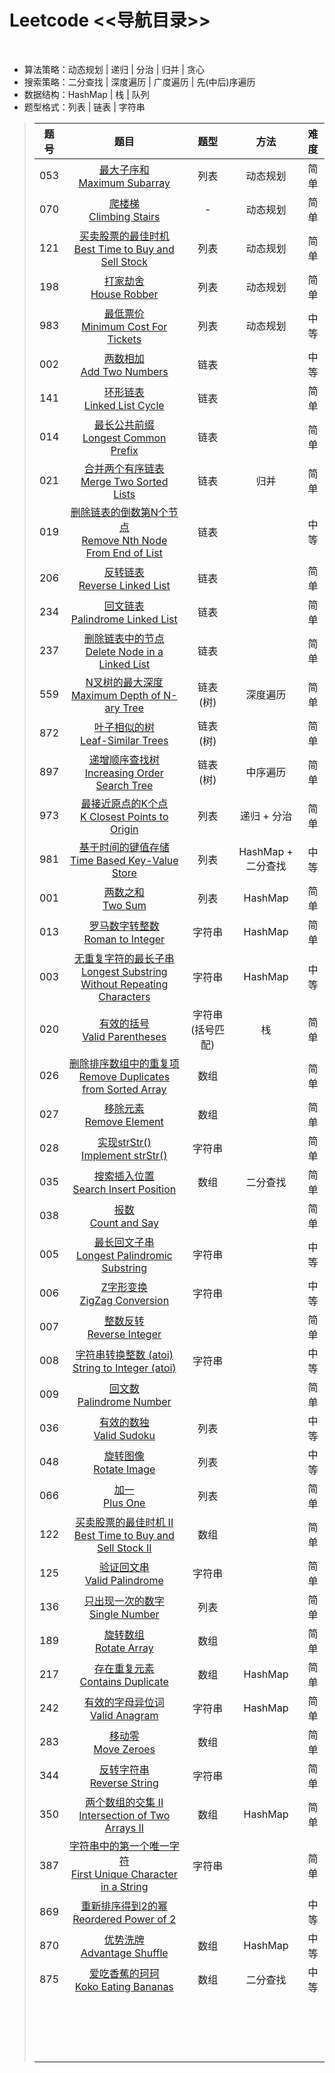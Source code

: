 # Leetcode <<导航目录>>
<br>

* 算法策略：动态规划 | 递归 | 分治 | 归并 | 贪心
* 搜索策略：二分查找 | 深度遍历 | 广度遍历 | 先(中后)序遍历 
* 数据结构：HashMap | 栈 | 队列
* 题型格式：列表 | 链表 | 字符串

>| 题号 | 题目 | 题型 | 方法 | 难度 |
>|:--:|:-----:|:---:|:---:|:---:|
>| 053 | [最大子序和 <br> Maximum Subarray](https://github.com/t-dawei/leetcode/blob/master/code/53.%20最大子序和.py) | 列表 | 动态规划 | 简单 |
>| 070 | [爬楼梯 <br> Climbing Stairs](https://github.com/t-dawei/leetcode/blob/master/code/70.%20爬楼梯.py) | - | 动态规划 | 简单 |
>| 121 | [买卖股票的最佳时机 <br> Best Time to Buy and Sell Stock](https://github.com/t-dawei/leetcode/blob/master/code/121.%20买卖股票的最佳时机.py) | 列表 | 动态规划 | 简单 |
>| 198 | [打家劫舍 <br> House Robber](https://github.com/t-dawei/leetcode/blob/master/code/198.%20打家劫舍.py) | 列表 | 动态规划 | 简单 |
>| 983 | [最低票价 <br> Minimum Cost For Tickets](https://github.com/t-dawei/leetcode/blob/master/code/983.%20最低票价.py) | 列表 | 动态规划 | 中等 |
>| 002 | [两数相加 <br> Add Two Numbers](https://github.com/t-dawei/leetcode/blob/master/code/2.%20两数相加.py) | 链表 |  | 中等 |
>| 141 | [环形链表 <br> Linked List Cycle](https://github.com/t-dawei/leetcode/blob/master/code/141.%20环形链表.py)  | 链表 |  | 简单 |
>| 014 | [最长公共前缀 <br> Longest Common Prefix](https://github.com/t-dawei/leetcode/blob/master/code/14.%20最长公共前缀.py)  | 链表 |  | 简单 |
>| 021 | [合并两个有序链表 <br> Merge Two Sorted Lists](https://github.com/t-dawei/leetcode/blob/master/code/20.%20合并两个有序链表.py)  | 链表 | 归并 | 简单 |
>| 019 | [删除链表的倒数第N个节点 <br> Remove Nth Node From End of List](https://github.com/t-dawei/leetcode/blob/master/code/19.%20删除链表的倒数第N个节点.py)  | 链表 |  | 中等 |
>| 206 | [反转链表 <br> Reverse Linked List](https://github.com/t-dawei/leetcode/blob/master/code/206,%20反转链表.py)  | 链表 |  | 简单 |
>| 234 | [回文链表 <br> Palindrome Linked List](https://github.com/t-dawei/leetcode/blob/master/code/234.%20回文链表.py)  | 链表 |  | 简单 |
>| 237 | [删除链表中的节点 <br> Delete Node in a Linked List](https://github.com/t-dawei/leetcode/blob/master/code/237.%20删除链表中的节点.py)  | 链表 |  | 简单 |
>| 559 | [N叉树的最大深度 <br> Maximum Depth of N-ary Tree](https://github.com/t-dawei/leetcode/blob/master/code/559.%20N叉树的最大深度.py)  | 链表(树) | 深度遍历 | 简单 |
>| 872 | [叶子相似的树 <br> Leaf-Similar Trees](https://github.com/t-dawei/leetcode/blob/master/code/872.%20叶子相似的树.py)  | 链表(树) |  | 简单 |
>| 897 | [递增顺序查找树 <br> Increasing Order Search Tree](https://github.com/t-dawei/leetcode/blob/master/code/897.%20递增顺序查找树.py)  | 链表(树) | 中序遍历 | 简单 |
>| 973 | [最接近原点的K个点 <br> K Closest Points to Origin](https://github.com/t-dawei/leetcode/blob/master/code/973.%20最接近原点的%20K%20个点.py) | 列表 | 递归 + 分治 | 简单 |
>| 981 | [基于时间的键值存储 <br> Time Based Key-Value Store](https://github.com/t-dawei/leetcode/blob/master/code/981.%20基于时间的键值存储.py) | 列表 | HashMap + 二分查找 | 中等 |
>| 001 | [两数之和 <br> Two Sum](https://github.com/t-dawei/leetcode/blob/master/code/1.%20两数之和.py) | 列表 | HashMap | 简单 |
>| 013 | [罗马数字转整数 <br> Roman to Integer](https://github.com/t-dawei/leetcode/blob/master/code/13.%20罗马数字转整数.py) | 字符串 | HashMap | 简单 |
>| 003 | [无重复字符的最长子串 <br> Longest Substring Without Repeating Characters](https://github.com/t-dawei/leetcode/blob/master/code/3.%20无重复字符的最长子串.py) | 字符串 | HashMap | 中等 |
>| 020 | [有效的括号 <br> Valid Parentheses](https://github.com/t-dawei/leetcode/blob/master/code/20.%20有效的括号.py)  | 字符串(括号匹配) | 栈 | 简单 |
>| 026 | [删除排序数组中的重复项 <br> Remove Duplicates from Sorted Array](https://github.com/t-dawei/leetcode/blob/master/code/26.%20删除排序数组中的重复项.py)  | 数组 |  | 简单 |
>| 027 | [移除元素 <br> Remove Element](https://github.com/t-dawei/leetcode/blob/master/code/27.%20移除元素.py) | 数组 |  | 简单 |
>| 028 | [实现strStr() <br> Implement strStr()](https://github.com/t-dawei/leetcode/blob/master/code/28.%20实现strStr().py) | 字符串 |  | 简单 |
>| 035 | [搜索插入位置 <br> Search Insert Position](https://github.com/t-dawei/leetcode/blob/master/code/35.%20搜索插入位置.py)  | 数组 | 二分查找 | 简单 |
>| 038 | [报数 <br> Count and Say](https://github.com/t-dawei/leetcode/blob/master/code/38.%20报数.py)  |  |  | 简单 |
>| 005 | [最长回文子串 <br> Longest Palindromic Substring](https://github.com/t-dawei/leetcode/blob/master/code/5.%20最长回文子串.py) | 字符串 |  | 中等 |
>| 006 | [Z字形变换 <br> ZigZag Conversion](https://github.com/t-dawei/leetcode/blob/master/code/6.Z%20字形变换.py)  | 字符串 |  | 中等 |
>| 007 | [整数反转 <br> Reverse Integer](https://github.com/t-dawei/leetcode/blob/master/code/7.%20整数反转.py)  |  |  | 简单 |
>| 008 | [字符串转换整数 (atoi) <br> String to Integer (atoi)](https://github.com/t-dawei/leetcode/blob/master/code/8.%20字符串转换整数.py)  | 字符串 |  | 中等 |
>| 009 | [回文数 <br> Palindrome Number](https://github.com/t-dawei/leetcode/blob/master/code/9.%20回文数.py)  |  |  | 简单 |
>| 036 | [有效的数独 <br> Valid Sudoku](https://github.com/t-dawei/leetcode/blob/master/code/36.%20有效的数独.py)  | 列表 |  | 中等 |
>| 048 | [旋转图像 <br> Rotate Image](https://github.com/t-dawei/leetcode/blob/master/code/48.%20旋转图像.py)  | 列表 |  | 中等 |
>| 066 | [加一 <br> Plus One](https://github.com/t-dawei/leetcode/blob/master/code/66.%20加一.py)  | 列表 |  | 简单 |
>| 122 | [买卖股票的最佳时机 II <br> Best Time to Buy and Sell Stock II](https://github.com/t-dawei/leetcode/blob/master/code/122.%20买卖股票的最佳时机%20II.py)  | 数组 |  | 简单 |
>| 125 | [验证回文串 <br> Valid Palindrome](https://github.com/t-dawei/leetcode/blob/master/code/125.%20验证回文串.py)  | 字符串 |  | 简单 |
>| 136 | [只出现一次的数字 <br> Single Number](https://github.com/t-dawei/leetcode/blob/master/code/136%20只出现一次的数字.py)  | 列表 |  | 简单 | 
>| 189 | [旋转数组 <br> Rotate Array](https://github.com/t-dawei/leetcode/blob/master/code/189.%20旋转数组.py)  | 数组 |  | 简单 |
>| 217 | [存在重复元素 <br> Contains Duplicate](https://github.com/t-dawei/leetcode/blob/master/code/217.%20存在重复元素.py)  | 数组 | HashMap | 简单 |
>| 242 | [有效的字母异位词 <br> Valid Anagram](https://github.com/t-dawei/leetcode/blob/master/code/242.%20有效的字母异位词.py)  | 字符串 | HashMap | 简单 |
>| 283 | [移动零 <br> Move Zeroes](https://github.com/t-dawei/leetcode/blob/master/code/283.%20移动零.py)  | 数组 |  | 简单 |
>| 344 | [反转字符串 <br> Reverse String](https://github.com/t-dawei/leetcode/blob/master/code/344.%20反转字符串.py)  | 字符串 |  | 简单 |
>| 350 | [两个数组的交集 II <br> Intersection of Two Arrays II](https://github.com/t-dawei/leetcode/blob/master/code/350.%20两个数组的交集.py)  | 数组 | HashMap | 简单 |
>| 387 | [字符串中的第一个唯一字符 <br> First Unique Character in a String](https://github.com/t-dawei/leetcode/blob/master/code/387.%20字符串中的第一个唯一字符.py)  | 字符串 |  | 简单 |
>| 869 | [重新排序得到2的幂 <br> Reordered Power of 2](https://github.com/t-dawei/leetcode/blob/master/code/869.%20重新排序得到%202%20的幂.py)  |  |  | 中等 |
>| 870 | [优势洗牌 <br> Advantage Shuffle](https://github.com/t-dawei/leetcode/blob/master/code/870.%20优势洗牌.py)  | 数组 | HashMap | 中等 |
>| 875 | [爱吃香蕉的珂珂 <br> Koko Eating Bananas](https://github.com/t-dawei/leetcode/blob/master/code/875.%20爱吃香蕉的珂珂.py)  | 数组 | 二分查找 | 中等 |
>|  | [ <br> ](https://github.com/t-dawei/leetcode/blob/master/code/.py)  |  |  |  |
>|  | [ <br> ](https://github.com/t-dawei/leetcode/blob/master/code/.py)  |  |  |  |
>|  | [ <br> ](https://github.com/t-dawei/leetcode/blob/master/code/.py)  |  |  |  |
>|  | [ <br> ](https://github.com/t-dawei/leetcode/blob/master/code/.py)  |  |  |  |
